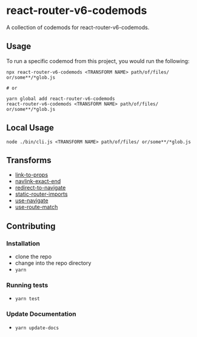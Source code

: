 # react-router-v6-codemods


A collection of codemods for react-router-v6-codemods.

## Usage

To run a specific codemod from this project, you would run the following:

```
npx react-router-v6-codemods <TRANSFORM NAME> path/of/files/ or/some**/*glob.js

# or

yarn global add react-router-v6-codemods
react-router-v6-codemods <TRANSFORM NAME> path/of/files/ or/some**/*glob.js
```

## Local Usage
```
node ./bin/cli.js <TRANSFORM NAME> path/of/files/ or/some**/*glob.js
```

## Transforms

<!--TRANSFORMS_START-->
* [link-to-props](transforms/link-to-props/README.md)
* [navlink-exact-end](transforms/navlink-exact-end/README.md)
* [redirect-to-navigate](transforms/redirect-to-navigate/README.md)
* [static-router-imports](transforms/static-router-imports/README.md)
* [use-navigate](transforms/use-navigate/README.md)
* [use-route-match](transforms/use-route-match/README.md)
<!--TRANSFORMS_END-->

## Contributing

### Installation

* clone the repo
* change into the repo directory
* `yarn`

### Running tests

* `yarn test`

### Update Documentation

* `yarn update-docs`
